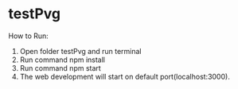 # testPvg
How to Run:
1. Open folder testPvg and run terminal
2. Run command npm install
3. Run command npm start
4. The web development will start on default port(localhost:3000).
